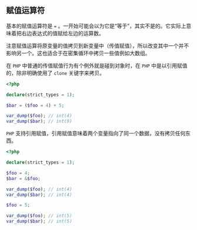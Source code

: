 ## 赋值运算符

基本的赋值运算符是 `=` 。一开始可能会以为它是“等于”，其实不是的。它实际上意味着把右边表达式的值赋给左边的运算数。

注意赋值运算将原变量的值拷贝到新变量中（传值赋值），所以改变其中一个并不影响另一个。这也适合于在密集循环中拷贝一些值例如大数组。

在 `PHP` 中普通的传值赋值行为有个例外就是碰到对象时，在 `PHP` 中是以引用赋值的，除非明确使用了 `clone` 关键字来拷贝。

```php
<?php

declare(strict_types = 1);

$bar = ($foo = 4) + 5;

var_dump($foo); // int(4)
var_dump($bar); // int(9)

```

`PHP` 支持引用赋值，引用赋值意味着两个变量指向了同一个数据，没有拷贝任何东西。

```php
<?php

declare(strict_types = 1);

$foo = 4;
$bar = &$foo;

var_dump($foo); // int(4)
var_dump($bar); // int(4)

$foo = 5;

var_dump($foo); // int(5)
var_dump($bar); // int(5)

```

